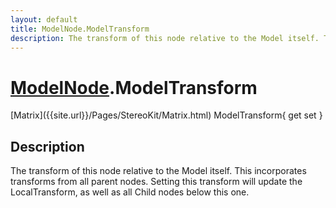 ```yaml
---
layout: default
title: ModelNode.ModelTransform
description: The transform of this node relative to the Model itself. This incorporates transforms from all parent nodes. Setting this transform will update the LocalTransform, as well as all Child nodes below this one.
---
```

# [ModelNode]({{site.url}}/Pages/StereoKit/ModelNode.html).ModelTransform

<div class='signature' markdown='1'>
[Matrix]({{site.url}}/Pages/StereoKit/Matrix.html) ModelTransform{ get set }
</div>

## Description
The transform of this node relative to the Model itself.
This incorporates transforms from all parent nodes. Setting this
transform will update the LocalTransform, as well as all Child
nodes below this one.

